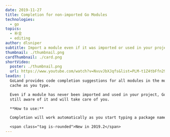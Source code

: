```yaml
---
date: 2019-11-27
title: Completion for non-imported Go Modules
technologies:
  - go
topics:
  - 补全
  - editing
author: dlsniper
subtitle: Import a module even if it was imported or used in your project
thumbnail: ./thumbnail.png
cardThumbnail: ./card.png
shortVideo:
  poster: ./thumbnail.png
  url: https://www.youtube.com/watch?v=NvuvJbXJqfs&list=PLM-t1Z4tbFfn291KlSOQE_ulCAyzXO3uA
leadin: |
  GoLand provides code completion suggestions for all modules in the modules
  cache as you type.

  Even if a module has never been imported and used in your project, GoLand is
  still aware of it and will take care of you.

  **How to use:**

  Completion will work automatically as you start typing a package name.

  <span class="tag is-rounded">New in 2019.2</span>
---
```


